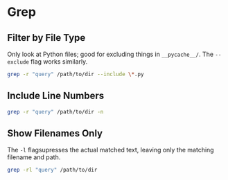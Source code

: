 # Grep

## Filter by File Type

Only look at Python files; good for excluding things in `__pycache__/`. The 
`--exclude` flag works similarly.

```bash
grep -r "query" /path/to/dir --include \*.py
```

## Include Line Numbers

```bash
grep -r "query" /path/to/dir -n
```

## Show Filenames Only

The `-l` flagsupresses the actual matched text, leaving only the matching
filename and path. 

```bash
grep -rl "query" /path/to/dir
```
